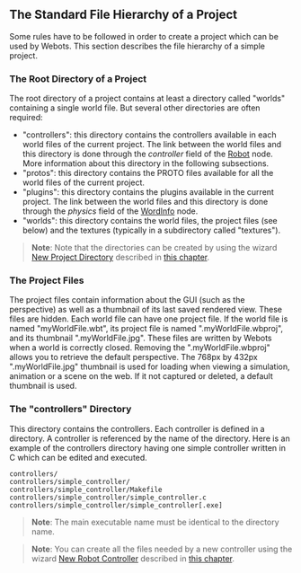 ## The Standard File Hierarchy of a Project

Some rules have to be followed in order to create a project which can be used by Webots.
This section describes the file hierarchy of a simple project.

### The Root Directory of a Project

The root directory of a project contains at least a directory called "worlds" containing a single world file.
But several other directories are often required:

- "controllers": this directory contains the controllers available in each world files of the current project.
The link between the world files and this directory is done through the *controller* field of the [Robot](../reference/robot.md) node.
More information about this directory in the following subsections.
- "protos": this directory contains the PROTO files available for all the world files of the current project.
- "plugins": this directory contains the plugins available in the current project.
The link between the world files and this directory is done through the *physics* field of the [WordInfo](../reference/worldinfo.md) node.
- "worlds": this directory contains the world files, the project files (see below) and the textures (typically in a subdirectory called "textures").

> **Note**: Note that the directories can be created by using the wizard [New Project Directory](the-user-interface.md) described in [this chapter](getting-started-with-webots.md).

### The Project Files

The project files contain information about the GUI (such as the perspective) as well as a thumbnail of its last saved rendered view.
These files are hidden.
Each world file can have one project file.
If the world file is named "myWorldFile.wbt", its project file is named ".myWorldFile.wbproj", and its thumbnail ".myWorldFile.jpg".
These files are written by Webots when a world is correctly closed.
Removing the ".myWorldFile.wbproj" allows you to retrieve the default perspective.
The 768px by 432px ".myWorldFile.jpg" thumbnail is used for loading when viewing a simulation, animation or a scene on the web. If it not captured or deleted, a default thumbnail is used.

### The "controllers" Directory

This directory contains the controllers.
Each controller is defined in a directory.
A controller is referenced by the name of the directory.
Here is an example of the controllers directory having one simple controller written in C which can be edited and executed.

```
controllers/
controllers/simple_controller/
controllers/simple_controller/Makefile
controllers/simple_controller/simple_controller.c
controllers/simple_controller/simple_controller[.exe]
```

> **Note**: The main executable name must be identical to the directory name.

<!-- -->

> **Note**: You can create all the files needed by a new controller using the wizard [New Robot Controller](the-user-interface.md) described in [this chapter](getting-started-with-webots.md).
